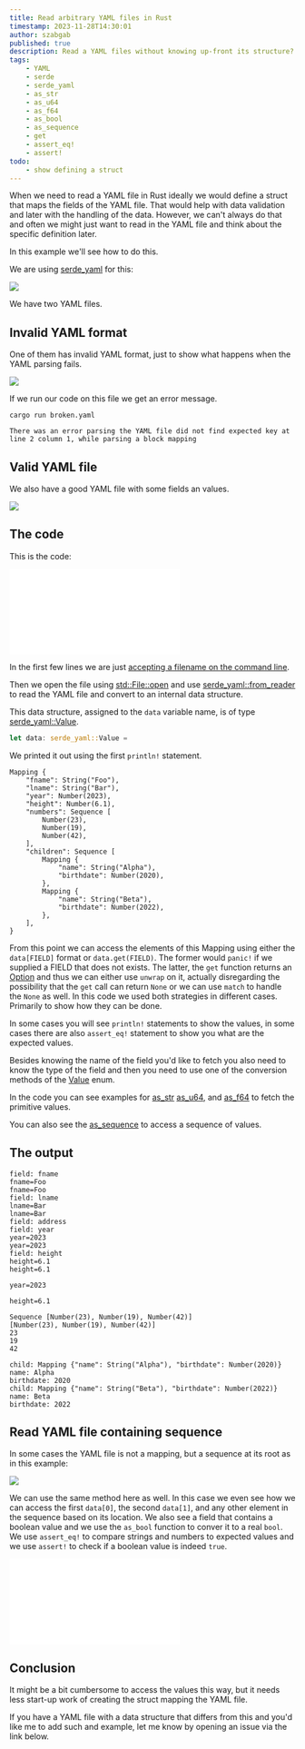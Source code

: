 ```yaml
---
title: Read arbitrary YAML files in Rust
timestamp: 2023-11-28T14:30:01
author: szabgab
published: true
description: Read a YAML files without knowing up-front its structure?
tags:
    - YAML
    - serde
    - serde_yaml
    - as_str
    - as_u64
    - as_f64
    - as_bool
    - as_sequence
    - get
    - assert_eq!
    - assert!
todo:
    - show defining a struct
---
```


When we need to read a YAML file in Rust ideally we would define a struct that maps the fields of the YAML file.
That would help with data validation and later with the handling of the data. However, we can't always do that
and often we might just want to read in the YAML file and think about the specific definition later.

In this example we'll see how to do this.

We are using [serde_yaml](https://crates.io/crates/serde_yaml) for this:

![](examples/read-arbitrary-yaml/Cargo.toml)

We have two YAML files.

## Invalid YAML format

One of them has invalid YAML format, just to show what happens when the YAML parsing fails.

![](examples/read-arbitrary-yaml/broken.yaml)

If we run our code on this file we get an error message.

```
cargo run broken.yaml

There was an error parsing the YAML file did not find expected key at line 2 column 1, while parsing a block mapping
```


## Valid YAML file

We also have a good YAML file with some fields an values.

![](examples/read-arbitrary-yaml/data.yaml)


## The code

This is the code:

![](examples/read-arbitrary-yaml/src/main.rs)

In the first few lines we are just [accepting a filename on the command line](/expect-one-command-line-parameter).

Then we open the file using [std::File::open](https://doc.rust-lang.org/std/fs/struct.File.html#method.open) and use
[serde_yaml::from_reader](https://docs.rs/serde_yaml/latest/serde_yaml/fn.from_reader.html) to read the YAML file and convert to an internal data structure.

This data structure, assigned to the `data` variable name, is of type [serde_yaml::Value](https://docs.rs/serde_yaml/latest/serde_yaml/enum.Value.html).

```rust
let data: serde_yaml::Value =
```

We printed it out using the first `println!` statement.


```
Mapping {
    "fname": String("Foo"),
    "lname": String("Bar"),
    "year": Number(2023),
    "height": Number(6.1),
    "numbers": Sequence [
        Number(23),
        Number(19),
        Number(42),
    ],
    "children": Sequence [
        Mapping {
            "name": String("Alpha"),
            "birthdate": Number(2020),
        },
        Mapping {
            "name": String("Beta"),
            "birthdate": Number(2022),
        },
    ],
}
```

From this point we can access the elements of this Mapping using either the `data[FIELD]` format or `data.get(FIELD)`.
The former would `panic!` if we supplied a FIELD that does not exists. The latter, the `get` function returns
an [Option](https://doc.rust-lang.org/std/option/enum.Option.html) and thus we can either use `unwrap` on it, actually
disregarding the possibility that the `get` call can return `None` or we can use `match` to handle the `None` as well.
In this code we used both strategies in different cases. Primarily to show how they can be done.

In some cases you will see `println!` statements to show the values, in some cases there are also `assert_eq!` statement
to show you what are the expected values.

Besides knowing the name of the field you'd like to fetch you also need to know the type of the field and then you need
to use one of the conversion methods of the [Value](https://docs.rs/serde_yaml/latest/serde_yaml/enum.Value.html) enum.

In the code you can see examples for [as_str](https://docs.rs/serde_yaml/latest/serde_yaml/enum.Value.html#method.as_str)
[as_u64](https://docs.rs/serde_yaml/latest/serde_yaml/enum.Value.html#method.as_u64), and
[as_f64](https://docs.rs/serde_yaml/latest/serde_yaml/enum.Value.html#method.as_f64)
to fetch the primitive values.

You can also see the [as_sequence](https://docs.rs/serde_yaml/latest/serde_yaml/enum.Value.html#method.as_sequence) to access
a sequence of values.


## The output

```
field: fname
fname=Foo
fname=Foo
field: lname
lname=Bar
lname=Bar
field: address
field: year
year=2023
year=2023
field: height
height=6.1
height=6.1

year=2023

height=6.1

Sequence [Number(23), Number(19), Number(42)]
[Number(23), Number(19), Number(42)]
23
19
42

child: Mapping {"name": String("Alpha"), "birthdate": Number(2020)}
name: Alpha
birthdate: 2020
child: Mapping {"name": String("Beta"), "birthdate": Number(2022)}
name: Beta
birthdate: 2022
```

## Read YAML file containing sequence

In some cases the YAML file is not a mapping, but a sequence at its root as in this example:

![](examples/read-yaml-sequence/data.yaml)

We can use the same method here as well. In this case we even see how we can access the first `data[0]`,
the second `data[1]`, and any other element in the sequence based on its location. We also see a field that
contains a boolean value and we use the `as_bool` function to conver it to a real `bool`.
We use `assert_eq!` to compare strings and numbers to expected values and we use `assert!` to check if a boolean
value is indeed `true`.

![](examples/read-yaml-sequence/src/main.rs)


## Conclusion

It might be a bit cumbersome to access the values this way, but it needs less start-up work of
creating the struct mapping the YAML file.

If you have a YAML file with a data structure that differs from this and you'd like me to add such
and example, let me know by opening an issue via the link below.


